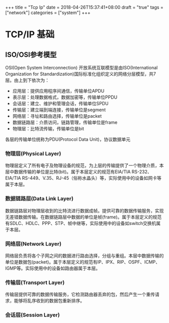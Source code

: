 +++
title = "Tcp Ip"
date = 2018-04-26T15:37:41+08:00
draft = "true"
tags = ["network"]
categories = ["system"]
+++

# TCP/IP 基础

## ISO/OSI参考模型

OSI(Open System Interconnection) 开放系统互联模型是由ISO(International Organization for Standardization)国际标准化组织定义的网络分层模型，共7层。由上到下依次为：
    
* 应用层：提供应用程序间通信，传输单位APDU
* 表示层：处理数据格式，数据加密等，传输单位PPDU
* 会话层：建立、维护和管理会话，传输单位SPDU
* 传输层：建立端到端连接，传输单位是segment
* 网络层：寻址和路由选择，传输单位是packet
* 数据链路层：介质访问，链路管理，传输单位是frame
* 物理层：比特流传输，传输单位是bit

各层的传输单位统称为PDU(Protocol Data Unit)，协议数据单元

### 物理层(Physical Layer)

物理层定义了所有电子及物理设备的规范，为上层的传输提供了一个物理介质，本层中数据传输的单位是比特(bit)。属于本层定义的规范有EIA/TIA RS-232、EIA/TIA RS-449、V.35、RJ-45（俗称水晶头）等，实际使用中的设备如网卡等属于本层。

### 数据链路层(Data Link Layer)

数据链路层对物理层收到的比特流进行数据成帧。提供可靠的数据传输服务，实现无差错数据传输。在数据链路层中数据的单位是帧(frame)。属于本层定义的规范有SDLC、HDLC、PPP、STP、帧中继等，实际使用中的设备如switch交换机属于本层。

### 网络层(Network Layer)

网络层负责将各个子网之间的数据进行路由选择，分组与重组。本层中数据传输的单位是数据包(packet)。属于本层定义的规范有IP、IPX、RIP、OSPF、ICMP、IGMP等。实际使用中的设备如路由器属于本层。

### 传输层(Transport Layer)

传输层提供可靠的数据传输服务，它检测路由器丢弃的包，然后产生一个重传请求，能够将乱序收到的数据包重新排序。

### 会话层(Session Layer)
